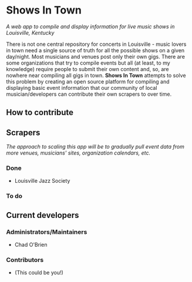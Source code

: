 # Shows In Town
*A web app to compile and display information for live music shows in Louisville, Kentucky*

There is not one central repository for concerts in Louisville - music lovers in town need a single source of truth for all the possible shows on a given day/night. Most musicians and venues post only their own gigs. There are some organizations that try to compile events but all (at least, to my knowledge) require people to submit their own content and, so, are nowhere near compiling all gigs in town. **Shows In Town** attempts to solve this problem by creating an open source platform for compiling and displaying basic event information that our community of local musician/developers can contribute their own scrapers to over time.


## How to contribute




## Scrapers
*The approach to scaling this app will be to gradually pull event data from more venues, musicians' sites, organization calendars, etc.*

### Done

- Louisville Jazz Society

### To do



## Current developers

### Administrators/Maintainers

- Chad O'Brien

### Contributors

- (This could be you!)